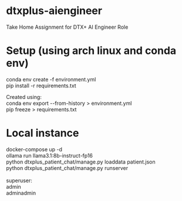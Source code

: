 # dtxplus-aiengineer
Take Home Assignment for DTX+ AI Engineer Role

# Setup (using arch linux and conda env)
conda env create -f environment.yml<br/>
pip install -r requirements.txt<br/>

Created using:<br/>
conda env export --from-history > environment.yml<br/>
pip freeze > requirements.txt<br/>

# Local instance
docker-compose up -d<br/>
ollama run llama3.1:8b-instruct-fp16<br/>
python dtxplus_patient_chat/manage.py loaddata patient.json<br/>
python dtxplus_patient_chat/manage.py runserver<br/>
<br/>
superuser:<br/>
admin<br/>
adminadmin<br/>
